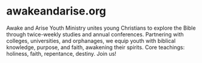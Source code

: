 # awakeandarise.org
Awake and Arise Youth Ministry unites young Christians to explore the Bible through twice-weekly studies and annual conferences. Partnering with colleges, universities, and orphanages, we equip youth with biblical knowledge, purpose, and faith, awakening their spirits. Core teachings: holiness, faith, repentance, destiny. Join us!
